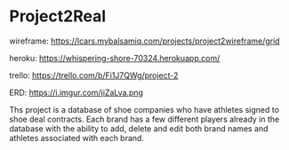 # Project2Real

wireframe: https://lcars.mybalsamiq.com/projects/project2wireframe/grid

heroku: https://whispering-shore-70324.herokuapp.com/

trello: https://trello.com/b/Fi1J7QWg/project-2

ERD: https://i.imgur.com/jiZaLva.png

Ths project is a database of shoe companies who have athletes signed to shoe deal contracts. Each brand has a few different players already in the database with the ability to add, delete and edit both brand names and athletes associated with each brand. 